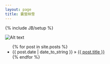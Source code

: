 ```yaml
---
layout: page
title: 囊萤映雪
---
```


{% include JB/setup %}

![Alt text](./images/test.jpg)

<ul class="posts">
  {% for post in site.posts %}
    <li><span>{{ post.date | date_to_string }}</span> &raquo; <a href="{{ BASE_PATH }}{{ post.url }}">{{ post.title }}</a></li>
  {% endfor %}
</ul>



